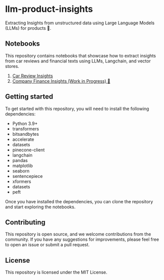# llm-product-insights

Extracting Insights from unstructured data using Large Language Models (LLMs) for products 🚀. 

## Notebooks
This repository contains notebooks that showcase how to extract insights from car reviews and financial texts using LLMs, Langchain, and vector stores.
1.  [Car Review Insights](./notebooks/car-review-insights/README.md)
2.  [Company Finance Insights (Work in Progress) 🚧](./notebooks/company-finance-insights/)


## Getting started
To get started with this repository, you will need to install the following dependencies:

* Python 3.9+
* transformers
* bitsandbytes
* accelerate
* datasets
* pinecone-client
* langchain
* pandas
* matplotlib
* seaborn
* sentencepiece
* xformers
* datasets
* peft

Once you have installed the dependencies, you can clone the repository and start exploring the notebooks.

## Contributing
This repository is open source, and we welcome contributions from the community. If you have any suggestions for improvements, please feel free to open an issue or submit a pull request.

## License
This repository is licensed under the MIT License.
